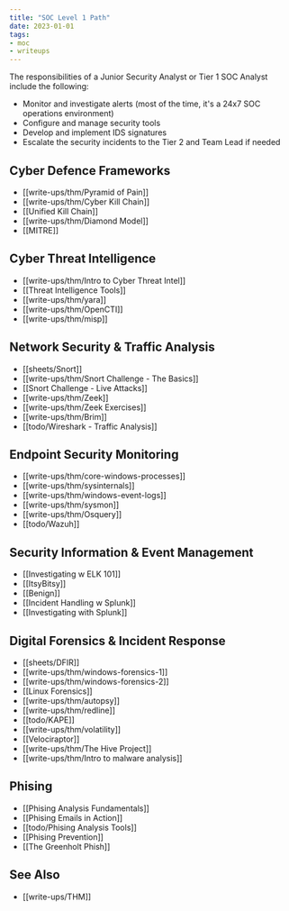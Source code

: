 ```yaml
---
title: "SOC Level 1 Path"
date: 2023-01-01
tags:
- moc
- writeups
---
```


The responsibilities of a Junior Security Analyst or Tier 1 SOC Analyst include the following:
- Monitor and investigate alerts (most of the time, it's a 24x7 SOC operations environment)
- Configure and manage security tools
- Develop and implement IDS signatures
- Escalate the security incidents to the Tier 2 and Team Lead if needed

## Cyber Defence Frameworks
- [[write-ups/thm/Pyramid of Pain]]
- [[write-ups/thm/Cyber Kill Chain]]
- [[Unified Kill Chain]]
- [[write-ups/thm/Diamond Model]]
- [[MITRE]]

## Cyber Threat Intelligence
- [[write-ups/thm/Intro to Cyber Threat Intel]]
- [[Threat Intelligence Tools]]
- [[write-ups/thm/yara]]
- [[write-ups/thm/OpenCTI]]
- [[write-ups/thm/misp]]

## Network Security & Traffic Analysis
- [[sheets/Snort]]
- [[write-ups/thm/Snort Challenge - The Basics]]
- [[Snort Challenge - Live Attacks]]
- [[write-ups/thm/Zeek]]
- [[write-ups/thm/Zeek Exercises]]
- [[write-ups/thm/Brim]]
- [[todo/Wireshark - Traffic Analysis]]

## Endpoint Security Monitoring
- [[write-ups/thm/core-windows-processes]]
- [[write-ups/thm/sysinternals]]
- [[write-ups/thm/windows-event-logs]]
- [[write-ups/thm/sysmon]]
- [[write-ups/thm/Osquery]]
- [[todo/Wazuh]]

## Security Information & Event Management
- [[Investigating w ELK 101]]
- [[ItsyBitsy]]
- [[Benign]]
- [[Incident Handling w Splunk]]
- [[Investigating with Splunk]]

## Digital Forensics & Incident Response
- [[sheets/DFIR]]
- [[write-ups/thm/windows-forensics-1]]
- [[write-ups/thm/windows-forensics-2]]
- [[Linux Forensics]]
- [[write-ups/thm/autopsy]]
- [[write-ups/thm/redline]]
- [[todo/KAPE]]
- [[write-ups/thm/volatility]]
- [[Velociraptor]]
- [[write-ups/thm/The Hive Project]]
- [[write-ups/thm/Intro to malware analysis]]

## Phising
- [[Phising Analysis Fundamentals]]
- [[Phising Emails in Action]]
- [[todo/Phising Analysis Tools]]
- [[Phising Prevention]]
- [[The Greenholt Phish]]


## See Also
- [[write-ups/THM]]
